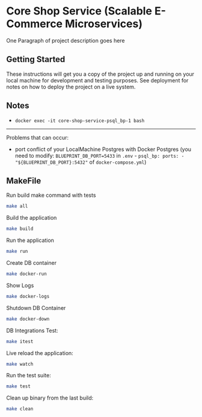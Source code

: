 # Core Shop Service (Scalable E-Commerce Microservices)

One Paragraph of project description goes here

## Getting Started

These instructions will get you a copy of the project up and running on your local machine for development and testing purposes. See deployment for notes on how to deploy the project on a live system.

## Notes

- `docker exec -it core-shop-service-psql_bp-1 bash`

---

Problems that can occur:

- port conflict of your LocalMachine Postgres with Docker Postgres (you need to modify: `BLUEPRINT_DB_PORT=5433` in `.env` - `psql_bp: ports: - "${BLUEPRINT_DB_PORT}:5432"` of `docker-compose.yml`)

## MakeFile

Run build make command with tests
```bash
make all
```

Build the application
```bash
make build
```

Run the application
```bash
make run
```
Create DB container
```bash
make docker-run
```
Show Logs
```bash
make docker-logs
```

Shutdown DB Container
```bash
make docker-down
```

DB Integrations Test:
```bash
make itest
```

Live reload the application:
```bash
make watch
```

Run the test suite:
```bash
make test
```

Clean up binary from the last build:
```bash
make clean
```
#